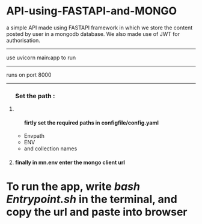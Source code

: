 # API-using-FASTAPI-and-MONGO
a simple API made using FASTAPI framework in which we store the content posted by user in a mongodb database. We also made use of JWT for authorisation.
<br><hr>
use uvicorn main:app to run
<br><hr>
runs on port 8000
<br><hr>
<ol>
<h3>Set the path :</h3>
<li><ul><h4>firtly set the required paths in <b>configfile/config.yaml</b></h4><li>Envpath</li><li>ENV</li><li>and collection names</li></ul></li>
<li><h4>finally in <b>mn.env</b> enter the mongo client url</h4</li>
</ol>
<h1>To run the app, write <i>bash Entrypoint.sh</i> in the terminal, and copy the url and paste into browser</h1>